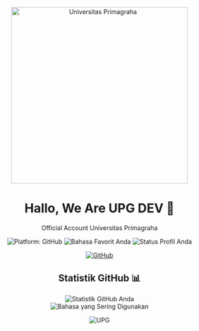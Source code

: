 <!-- Header -->
<p align="center">
  <img src="https://lh3.googleusercontent.com/p/AF1QipNyu8vjTnVMh5mYiEa0qwBl8EFNXE5PGqId5TRP=s680-w680-h510" alt="Universitas Primagraha" width="400px">
</p>

<!-- Deskripsi -->
<h1 align="center">Hallo, We Are UPG DEV 👋</h1>
<p align="center">
  Official Account Universitas Primagraha
</p>

<!-- Badge -->
<p align="center">
  <img src="https://img.shields.io/badge/Platform-GitHub-brightgreen" alt="Platform: GitHub">
  <img src="https://img.shields.io/badge/Language-[Javascript&PHP]-blueviolet" alt="Bahasa Favorit Anda">
  <img src="https://img.shields.io/badge/Status-[ACTIVE]-important" alt="Status Profil Anda">
</p>

<!-- Sosial Media -->
<p align="center">
  <a href="https://github.com/UPG-DEV-APPLICATION"><img src="https://img.shields.io/github/followers/UPG-DEV-APPLICATION?label=Follow&style=social" alt="GitHub"></a>
</p>

<!-- Statistik Github -->
<h2 align="center">Statistik GitHub 📊</h2>
<p align="center">
  <img src="https://github-readme-stats.vercel.app/api?username=UPG-DEV-APPLICATION&show_icons=true&count_private=true&hide=prs&theme=radical" alt="Statistik GitHub Anda">
  <br>
  <img src="https://github-readme-stats.vercel.app/api/top-langs/?username=UPG-DEV-APPLICATION&layout=compact&theme=radical" alt="Bahasa yang Sering Digunakan">
</p>


<!-- Footer -->
<p align="center"> <img src="https://komarev.com/ghpvc/?username=UPG-DEV-APPLICATION&label=Profile%20views&color=129e00&style=plastic" alt="UPG" /> </p
